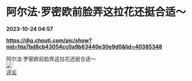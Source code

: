 # 阿尔法·罗密欧前脸弄这拉花还挺合适～

**2023-10-24 04:57**

**https://dig.chouti.com/pic/show?nid=fda7bd8cb43054cc0a9b63440e30e9d0&lid=40385348**

阿尔法·罗密欧前脸弄这拉花还挺合适～  
![](https://img3.chouti.com/CHOUTI_231024_6C0597D76C214E6FBB95BFCFC6D489B0.jpg)  
[评论](https://m.chouti.com/link/40385348)